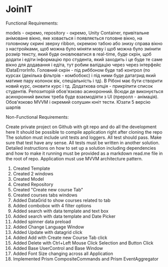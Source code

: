 # JoinIT

Functional Requirements:

models - окремо, repository - окремо, Unity Container, привітальне анімоване вікно, яке ховається і появляється головне вікно, на головному скрині зверху ribbon, окремою табою або знизу справа вікно з настройками, щоб можна було міняти мову і щоб можна було змінити розмір тексту, який буде оновлюватися в real-time, буде скрін, щоб додати і едіти інформацію про студента, який заходить і це буде те саме вікно для додавання і едіта, тут робим валідацію через через інтерфейс IDataErrorInfo. Головний скрін - під риббоном буде таб контрол (по курсах (декілька фільтрів - комбобокс) і під ними буде датагрид який матиме пару колонок вік, спеціальність і тд). В Рібоні має бути створити новий курс, оновити курс і тд. Додаткова опція - прикріпити список студентів. Репозиторій обов'язково асинхронний. Всюди де виконується асинхронний виклик треба буде взаємодіяти з UI (преролл - анімація). Обов'язково MVVM і окремий солушин юніт тести. Юзати 5 версію шарпів


Non-Functional Requirements:

Create private project on Github with git repo and do all the development here
It should be possible to compile application right after cloning the repo
The solution must include unit tests and loggers. All test should pass. Make sure that test have any sense. All tests must be written in another solution.
Detailed instructions on how to set up a solution including dependencies and how to make it running must be provided as a markdown read.me file in the root of repo.
Application must use MVVM architecture pattern.



1. Created Template
2. Created 2 windows
3. Created Model
4. Created Repository
5. Created "Create new course Tab"
6. Created courses tabs windows
7. Added DataGrid to show courses related to tab
8. Added combobox with 4 filter options
9. Added search with data template and text box
10. Added search with data template and Date Picker
11. Added spinner data preload 
12. Added Change Language Window
13. Added Update with datagrid click
14. Added Add with Create new Course Tab click
15. Added Delete with Ctrl+Left Mouse Click Selection and Button Click
16. Added Base UserControl and Base Window
17. Added Font Size changing across all Application
18. Implemented Prism CompositeCommands and Prism EventAggregator
